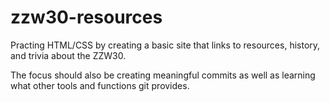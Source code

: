 # zzw30-resources
Practing HTML/CSS by creating a basic site that links to resources, history, and trivia about the ZZW30.

The focus should also be creating meaningful commits as well as learning what other tools and functions git provides.